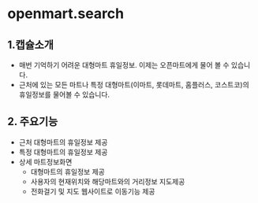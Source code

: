 # openmart.search
## 1.캡슐소개
- 매번 기억하기 어려운 대형마트 휴일정보. 이제는 오픈마트에게 물어 볼 수 있습니다. 
- 근처에 있는 모든 마트나 특정 대형마트(이마트, 롯데마트, 홈플러스, 코스트코)의 휴일정보를 물어볼 수 있습니다.

## 2. 주요기능
- 근처 대형마트의 휴일정보 제공
- 특정 대형마트의 휴일정보 제공
- 상세 마트정보화면
  - 대형마트의 휴일정보 제공
  - 사용자의 현재위치와 해당마트와의 거리정보 지도제공
  - 전화걸기 및 지도 웹사이트로 이동기능 제공
